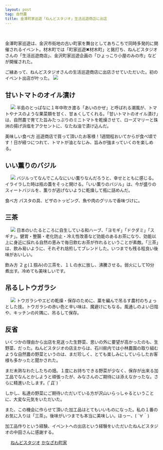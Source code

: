 ```yaml
---
layout: post
tag: 自然農
title: 金澤町家巡遊「ねんどスタジオ」生活巡遊商店に出店
---
```


　
　

金澤町家巡遊は、金沢市街地の古い町家を舞台としてあちこちで同時多発的に開催されるイベント。材木町では「町家巡遊&#10006;材木町」と銘打ち、ねんどスタジオさんの「生活巡遊商店」、金沢町家巡遊企画の「ひょっこり小屋のみの市」などが開催された。


ご縁あって、ねんどスタジオさんの生活巡遊商店に出店させていただいた。初のイベント出店が叶った。
<img src="https://kobapan.com/f/8038568864_265bd90816.jpg" />




## 甘いトマトのオイル漬け
　
<img src="https://kobapan.com/f/8038566720_f1719c956e.jpg" />
半島のとっぱなに１年中吹き渡る「あいのかぜ」と呼ばれる潮風が、トマトやナスのような果菜類を甘く、甘ぁくしてくれる。「甘いトマトのオイル漬け」は、自然農で育てた旨みたっぷりのミニトマトを乾燥させて、ローズマリーと珠洲の揚げ浜塩をアクセントに、なたね油で漬け込んだ。

美味しい食べ方
巡遊商店で買って頂いたお客様！1週間程おいてからが食べ頃です！日が経つにつれて、トマトが油となじみ、旨みが強まっていくのを楽しめる。


## いい薫りのバジル
　
<img src="https://kobapan.com/f/8038560291_cdf0e71308.jpg" />
バジルってなんでこんなにいい薫りなんだろうと、幸せとともに感じる。イライラした時は瓶の蓋をそっと開ける。「いい薫りのバジル」は、今が盛りのスィートバジルを、薫りが逃げないように乾燥して瓶に詰めんだ。

食べ方
パスタの具、ビザのトッピング、魚や肉のグリルで香味づけに。


## 三茶
　
<img src="https://kobapan.com/f/8038562242_175003a33e.jpg" />
日本のいたるところに自生している和ハーブ、「ヨモギ」「ドクダミ」「スギナ」。健胃・整腸・老化防止・冷え性改善など効能のあるお茶になり、効能以上に身近に採れる自然の恵みで毎日飲むお茶が作れるということが素敵。「三茶」は、飲み易いように、それぞれ焙煎してブレンドした。いつまでも残る程良い後味がおいしい。

飲み方
２ｇ(１掴み)の三茶を、１Ｌの水に放し、沸騰させる。弱火にして10分煮出す。冷めても美味しいです。


## 吊るしトウガラシ
　
<img src="https://kobapan.com/f/8038559734_9680955d59.jpg" />
トウガラシやエビの乾燥・保存のために、藁を編んで吊るす農村のちょっとした技。トウガラシの赤い色と辛い味は、魔避けにもなる。風通しのよい日陰や、キッチンの片隅に、吊るして保存。



## 反省

いくつかの理由から出店を見送った生野菜、思いの外に要望が高かったのも、生野菜、だった。ねんどスタジオの店主からは、石川県内では小林農園の取り組むような自然農の野菜というのは、まだ珍しく、とても楽しみにしていらしたお客様も多かったと聞かされた。

まだ未熟なわたしたちの畑。１度にお持ちできる野菜が少なく、保存が出来る加工品でなんとかしようと頑張ったが、みなさんのご期待には添えなかったな。さらに精進いたします。(ﾟДﾟ)＾

しかし、私達の野菜にご期待いただいている方が沢山いらっしゃるということに、大変な元気をいただいた。

また、この機会に作らせて頂いた加工品はとてもいいものになった。私の１番のお気に入りは「三茶」。後味がいつまでも本当に美味しい。ほっー、( ´∀｀)

加工品作りという経験、イベントへの出店という経験をいただいたねんどスタジオの中田さんに感謝する。


　
<a href="https://www.facebook.com/pages/%E3%81%AD%E3%82%93%E3%81%A9%E3%82%B9%E3%82%BF%E3%82%B8%E3%82%AA/315928388496221" target="_blank">ねんどスタジオ</a>
<a href="http://kanazawa-machiya.net/" target="_blank">かなざわ町家</a>


